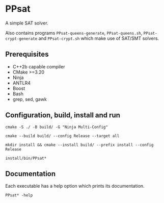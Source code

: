 # PPsat

A simple SAT solver.

Also contains programs `PPsat-queens-generate`, `PPsat-queens.sh`, `PPsat-crypt-generate` and `PPsat-crypt.sh` which make use of SAT/SMT solvers.

## Prerequisites

* C++2b capable compiler
* CMake >=3.20
* Ninja
* ANTLR4
* Boost
* Bash
* grep, sed, gawk

## Configuration, build, install and run

`cmake -S ./ -B build/ -G "Ninja Multi-Config"`

`cmake --build build/ --config Release --target all`

`mkdir install && cmake --install build/ --prefix install --config Release`

`install/bin/PPsat*`

## Documentation

Each executable has a help option which prints its documentation.

`PPsat* -help`
